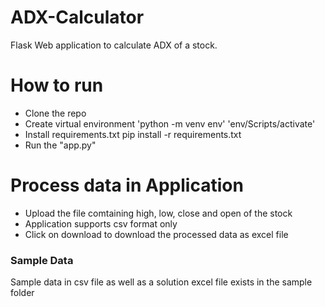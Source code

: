 # ADX-Calculator
Flask Web application to calculate ADX of a stock.
# How to run
- Clone the repo
- Create virtual environment
    'python -m venv env'
    'env/Scripts/activate'
- Install requirements.txt
  pip install -r requirements.txt
- Run the "app.py"

# Process data in Application
  - Upload the file comtaining high, low, close and open of the stock
  - Application supports csv format only
  - Click on download to download the processed data as excel file

### Sample Data
Sample data in csv file as well as a solution excel file exists in the sample folder
